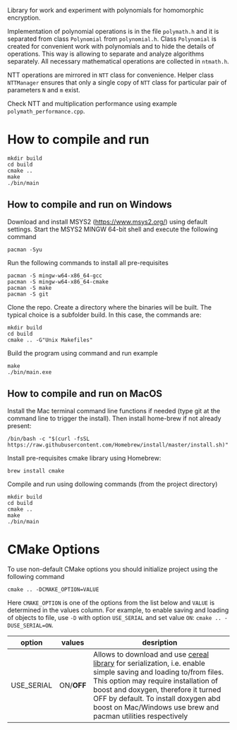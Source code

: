 Library for work and experiment with polynomials for homomorphic encryption. 

Implementation of polynomial operations is in the file `polymath.h` and it is separated from class `Polynomial` from `polynomial.h`. 
Class `Polynomial` is created for convenient work with polynomials and to hide the details of operations. 
This way is allowing to separate and analyze algorithms separately. All necessary mathematical operations are collected in `ntmath.h`.

NTT operations are mirrored in `NTT` class for convenience. Helper class `NTTManager` ensures that only a single copy of `NTT` class for particular pair of parameters `N` and `m` exist.

Check NTT and multiplication performance using example `polymath_performance.cpp`.

# How to compile and run

```
mkdir build
cd build
cmake ..
make 
./bin/main
```

## How to compile and run on Windows

Download and install MSYS2 (https://www.msys2.org/) using default settings. Start the MSYS2 MINGW 64-bit shell and execute the following command
```
pacman -Syu
```
Run the following commands to install all pre-requisites
```
pacman -S mingw-w64-x86_64-gcc
pacman -S mingw-w64-x86_64-cmake
pacman -S make
pacman -S git
```
Clone the repo. Create a directory where the binaries will be built. The typical choice is a subfolder build. In this case, the commands are:
```
mkdir build
cd build
cmake .. -G"Unix Makefiles"
```
Build the program using command and run example
```
make
./bin/main.exe
```
## How to compile and run on MacOS

Install the Mac terminal command line functions if needed (type git at the command line to trigger the install). Then install home-brew if not already present:
```
/bin/bash -c "$(curl -fsSL https://raw.githubusercontent.com/Homebrew/install/master/install.sh)"
```
Install pre-requisites cmake library using Homebrew:
```
brew install cmake
```
Compile and run using dollowing commands (from the project directory)
```
mkdir build
cd build
cmake ..
make 
./bin/main
```

# CMake Options

To use non-default CMake options you should initialize project using the following command
```
cmake .. -DCMAKE_OPTION=VALUE
```
Here `CMAKE_OPTION` is one of the options from the list below and `VALUE` is determined in the values column.
For example, to enable saving and loading of objects to file, use `-D` with option `USE_SERIAL` and set value `ON`: 
`cmake .. -DUSE_SERIAL=ON`. 

| option | values | desription |   
|--------|-------|------------|
|USE_SERIAL| ON/**OFF** | Allows to download and use [cereal library](https://uscilab.github.io/cereal/) for serialization, i.e. enable simple saving and loading to/from files. This option may require installation of boost and doxygen, therefore it turned OFF by default. To install doxygen abd boost on Mac/Windows use brew and pacman utilities respectively | 
